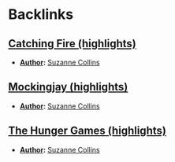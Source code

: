 
# Backlinks
## [Catching Fire (highlights)](<Catching Fire (highlights).md>)
- **[Author](<Author.md>):** [Suzanne Collins](<Suzanne Collins.md>)

## [Mockingjay (highlights)](<Mockingjay (highlights).md>)
- **[Author](<Author.md>):** [Suzanne Collins](<Suzanne Collins.md>)

## [The Hunger Games (highlights)](<The Hunger Games (highlights).md>)
- **[Author](<Author.md>):** [Suzanne Collins](<Suzanne Collins.md>)

